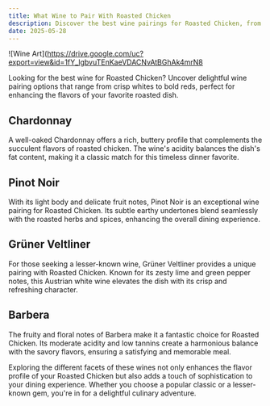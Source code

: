 ```yaml
---  
title: What Wine to Pair With Roasted Chicken  
description: Discover the best wine pairings for Roasted Chicken, from bold reds to crisp whites.  
date: 2025-05-28  
---
```


![Wine Art](https://drive.google.com/uc?export=view&id=1fY_lgbvuTEnKaeVDACNvAtBGhAk4mrN8

Looking for the best wine for Roasted Chicken? Uncover delightful wine pairing options that range from crisp whites to bold reds, perfect for enhancing the flavors of your favorite roasted dish.

## Chardonnay  
A well-oaked Chardonnay offers a rich, buttery profile that complements the succulent flavors of roasted chicken. The wine's acidity balances the dish's fat content, making it a classic match for this timeless dinner favorite.

## Pinot Noir  
With its light body and delicate fruit notes, Pinot Noir is an exceptional wine pairing for Roasted Chicken. Its subtle earthy undertones blend seamlessly with the roasted herbs and spices, enhancing the overall dining experience.

## Grüner Veltliner  
For those seeking a lesser-known wine, Grüner Veltliner provides a unique pairing with Roasted Chicken. Known for its zesty lime and green pepper notes, this Austrian white wine elevates the dish with its crisp and refreshing character.

## Barbera  
The fruity and floral notes of Barbera make it a fantastic choice for Roasted Chicken. Its moderate acidity and low tannins create a harmonious balance with the savory flavors, ensuring a satisfying and memorable meal.

Exploring the different facets of these wines not only enhances the flavor profile of your Roasted Chicken but also adds a touch of sophistication to your dining experience. Whether you choose a popular classic or a lesser-known gem, you're in for a delightful culinary adventure.